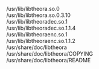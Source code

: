 /usr/lib/libtheora.so.0  
/usr/lib/libtheora.so.0.3.10  
/usr/lib/libtheoradec.so.1  
/usr/lib/libtheoradec.so.1.1.4  
/usr/lib/libtheoraenc.so.1  
/usr/lib/libtheoraenc.so.1.1.2  
/usr/share/doc/libtheora  
/usr/share/doc/libtheora/COPYING  
/usr/share/doc/libtheora/README  

